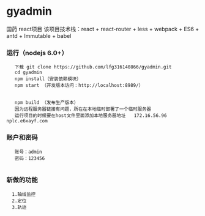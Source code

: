 ﻿# gyadmin
国药 react项目
该项目技术栈：react + react-router + less + webpack + ES6 + antd + Immutable + babel

### 运行（nodejs 6.0+）
```
   下载 git clone https://github.com/lfg316140866/gyadmin.git
   cd gyadmin
   npm install（安装依赖模块）
   npm start （开发版本访问：http://localhost:8989/）


   npm build （发布生产版本）
   因为远程服务器链接有问题，所在在本地临时部署了一个临时服务器
   运行项目的时候要在host文件里面添加本地服务器地址	172.16.56.96 nplc.e6xayf.com
``` 
### 账户和密码
```
   账号：admin 
   密码：123456


```
### 新做的功能
```
  1.轴线监控
  2.定位
  3.轨迹
```

